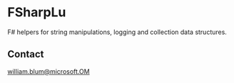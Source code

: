 ﻿# FSharpLu

F# helpers for string manipulations, logging and collection data structures.


## Contact
 william.blum@microsoft.OM